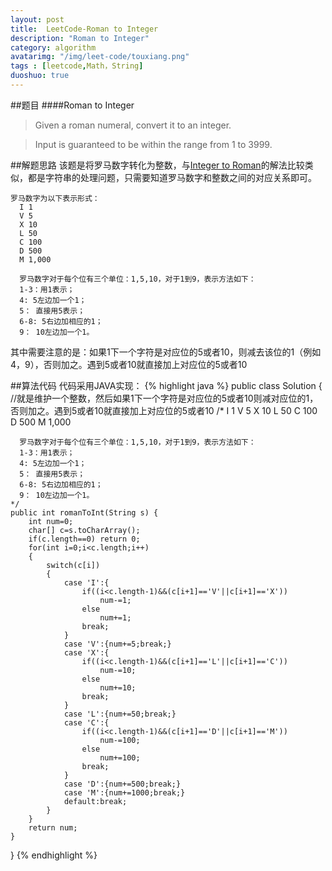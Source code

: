 ```yaml
---
layout: post
title:  LeetCode-Roman to Integer
description: "Roman to Integer"
category: algorithm
avatarimg: "/img/leet-code/touxiang.png"
tags : [leetcode,Math，String]
duoshuo: true
---
```

##题目
####Roman to Integer

>Given a roman numeral, convert it to an integer.

>Input is guaranteed to be within the range from 1 to 3999.

<!-- more -->

##解题思路
该题是将罗马数字转化为整数，与[Integer to Roman][1]的解法比较类似，都是字符串的处理问题，只需要知道罗马数字和整数之间的对应关系即可。

	罗马数字为以下表示形式：
	  I 1
	  V 5
	  X 10
	  L 50
	  C 100
	  D 500
	  M 1,000
	
	  罗马数字对于每个位有三个单位：1,5,10，对于1到9，表示方法如下：
	  1-3：用1表示；
	  4: 5左边加一个1；
	  5： 直接用5表示； 
	  6-8: 5右边加相应的1；
	  9： 10左边加一个1。

其中需要注意的是：如果1下一个字符是对应位的5或者10，则减去该位的1（例如4，9），否则加之。遇到5或者10就直接加上对应位的5或者10

##算法代码
代码采用JAVA实现：
{% highlight java %}
public class Solution {
    //就是维护一个整数，然后如果1下一个字符是对应位的5或者10则减对应位的1，否则加之。遇到5或者10就直接加上对应位的5或者10
    /*
	  I	1
      V	5
      X	10
      L	50
      C	100
      D	500
      M	1,000

      罗马数字对于每个位有三个单位：1,5,10，对于1到9，表示方法如下：
	  1-3：用1表示；
	  4: 5左边加一个1；
	  5： 直接用5表示； 
	  6-8: 5右边加相应的1；
	  9： 10左边加一个1。
	*/
    public int romanToInt(String s) {
        int num=0;
        char[] c=s.toCharArray();
        if(c.length==0) return 0;
        for(int i=0;i<c.length;i++)
        {
        	switch(c[i])
        	{
        		case 'I':{
        			if((i<c.length-1)&&(c[i+1]=='V'||c[i+1]=='X'))
        				num-=1;
        			else
        				num+=1;
        			break;
        		}
        		case 'V':{num+=5;break;}
        		case 'X':{
        			if((i<c.length-1)&&(c[i+1]=='L'||c[i+1]=='C'))
        				num-=10;
        			else
        				num+=10;
        			break;
        		}
        		case 'L':{num+=50;break;}
        		case 'C':{
        			if((i<c.length-1)&&(c[i+1]=='D'||c[i+1]=='M'))
        				num-=100;
        			else
        				num+=100;
        			break;
        		}
        		case 'D':{num+=500;break;}
        		case 'M':{num+=1000;break;}
        		default:break;
        	}
        }
        return num;
    }
}
{% endhighlight %}

[1]:http://pisxw.com/algorithm/leetcode-Integer-to-Roman.html